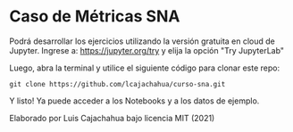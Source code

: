 # Caso de Métricas SNA

Podrá desarrollar los ejercicios utilizando la versión gratuita en cloud de Jupyter. Ingrese a: https://jupyter.org/try y elija la opción "Try JupyterLab"

Luego, abra la terminal y utilice el siguiente código para clonar este repo:

```
git clone https://github.com/lcajachahua/curso-sna.git
```

Y listo! Ya puede acceder a los Notebooks y a los datos de ejemplo.




Elaborado por Luis Cajachahua bajo licencia MIT (2021)
